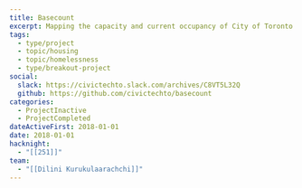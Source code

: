 ```yaml
---
title: Basecount
excerpt: Mapping the capacity and current occupancy of City of Toronto emergency shelters
tags:
  - type/project
  - topic/housing
  - topic/homelessness
  - type/breakout-project
social:
  slack: https://civictechto.slack.com/archives/C8VT5L32Q
  github: https://github.com/civictechto/basecount
categories:
  - ProjectInactive
  - ProjectCompleted
dateActiveFirst: 2018-01-01
date: 2018-01-01
hacknight:
  - "[[251]]"
team:
  - "[[Dilini Kurukulaarachchi]]"
---
```

